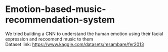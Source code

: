 # Emotion-based-music-recommendation-system
We tried building a CNN to understand the human emotion using their facial expression and recoomend music to them</br>
Dataset link: https://www.kaggle.com/datasets/msambare/fer2013
